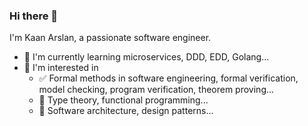### Hi there 👋

I'm Kaan Arslan, a passionate software engineer.

- 🌱 I'm currently learning microservices, DDD, EDD, Golang...
- 🔭 I'm interested in
  - ✅ Formal methods in software engineering, formal verification, model checking, program verification, theorem proving...
  - 📐 Type theory, functional programming...
  - 🏢 Software architecture, design patterns...

